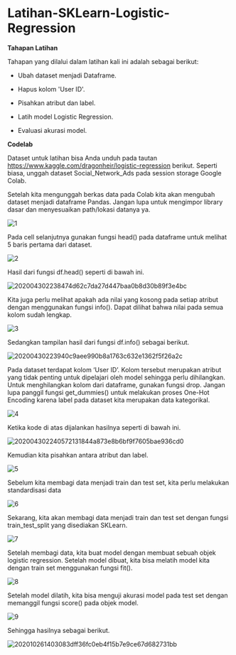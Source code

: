 # Latihan-SKLearn-Logistic-Regression

**Tahapan Latihan**

Tahapan yang dilalui dalam latihan kali ini adalah sebagai berikut:

- Ubah dataset menjadi Dataframe.

- Hapus kolom 'User ID'.

- Pisahkan atribut dan label.

- Latih model Logistic Regression.

- Evaluasi akurasi model.


**Codelab**

Dataset untuk latihan bisa Anda unduh pada tautan https://www.kaggle.com/dragonheir/logistic-regression berikut. Seperti biasa, unggah dataset Social_Network_Ads pada session storage Google Colab.

Setelah kita mengunggah berkas data pada Colab kita akan mengubah dataset menjadi dataframe Pandas. Jangan lupa untuk mengimpor library dasar dan menyesuaikan path/lokasi datanya ya.

![1](https://github.com/brnabidin/Latihan-SKLearn-Logistic-Regression/assets/67081096/724464d5-22c9-40ce-ba8d-1913d4739809)

Pada cell selanjutnya gunakan fungsi head() pada dataframe untuk melihat 5 baris pertama dari dataset.

![2](https://github.com/brnabidin/Latihan-SKLearn-Logistic-Regression/assets/67081096/99907f66-1f65-4823-ac18-fa214fe020f1)

Hasil dari fungsi df.head() seperti di bawah ini.

![202004302238474d62c7da27d447baa0b8d30b89f3e4bc](https://github.com/brnabidin/Latihan-SKLearn-Logistic-Regression/assets/67081096/6baa07fc-8899-4f7e-a533-4e00192514d8)

Kita juga perlu melihat apakah ada nilai yang kosong pada setiap atribut dengan menggunakan fungsi info(). Dapat dilihat bahwa nilai pada semua kolom sudah lengkap.

![3](https://github.com/brnabidin/Latihan-SKLearn-Logistic-Regression/assets/67081096/dd60ad41-a536-46e9-81ca-45e43b1e3f6b)

Sedangkan tampilan hasil dari fungsi df.info() sebagai berikut.

![20200430223940c9aee990b8a1763c632e1362f5f26a2c](https://github.com/brnabidin/Latihan-SKLearn-Logistic-Regression/assets/67081096/4b733b3a-0767-47bd-84ea-1d699e072b9c)

Pada dataset terdapat kolom ‘User ID’. Kolom tersebut merupakan atribut yang tidak penting untuk dipelajari oleh model sehingga perlu dihilangkan. Untuk menghilangkan kolom dari dataframe, gunakan fungsi drop. Jangan lupa panggil fungsi get_dummies() untuk melakukan proses One-Hot Encoding karena label pada dataset kita merupakan data kategorikal.

![4](https://github.com/brnabidin/Latihan-SKLearn-Logistic-Regression/assets/67081096/0f12d12f-d9ae-4a35-a2ce-10b4a7d81618)

Ketika kode di atas dijalankan hasilnya seperti di bawah ini.

![202004302240572131844a873e8b6bf9f7605bae936cd0](https://github.com/brnabidin/Latihan-SKLearn-Logistic-Regression/assets/67081096/32c104dc-b097-4ea2-bed7-0857e73f8dc5)

Kemudian kita pisahkan antara atribut dan label.

![5](https://github.com/brnabidin/Latihan-SKLearn-Logistic-Regression/assets/67081096/38405468-dd5b-4379-9e63-c879c1761c29)

Sebelum kita membagi data menjadi train dan test set, kita perlu melakukan standardisasi data

![6](https://github.com/brnabidin/Latihan-SKLearn-Logistic-Regression/assets/67081096/1b864de7-f107-42d3-8a71-bb76f6692574)

Sekarang, kita akan membagi data menjadi train dan test set dengan fungsi train_test_split yang disediakan SKLearn.

![7](https://github.com/brnabidin/Latihan-SKLearn-Logistic-Regression/assets/67081096/914131ea-74e5-484b-bd04-63a8d3cda0f6)

Setelah membagi data, kita buat model dengan membuat sebuah objek logistic regression. Setelah model dibuat, kita bisa melatih model kita dengan train set menggunakan fungsi fit().

![8](https://github.com/brnabidin/Latihan-SKLearn-Logistic-Regression/assets/67081096/1cfacfcc-b48b-4b96-bea5-fa36313e6dd0)

Setelah model dilatih, kita bisa menguji akurasi model pada test set dengan memanggil fungsi score() pada objek model.

![9](https://github.com/brnabidin/Latihan-SKLearn-Logistic-Regression/assets/67081096/2254573e-a2c3-46e8-af2e-ba92ec39ad1c)

Sehingga hasilnya sebagai berikut.

![202010261403083dff36fc0eb4f15b7e9ce67d682731bb](https://github.com/brnabidin/Latihan-SKLearn-Logistic-Regression/assets/67081096/121bfd49-19a2-48a4-946a-55bd9b45a5f9)
